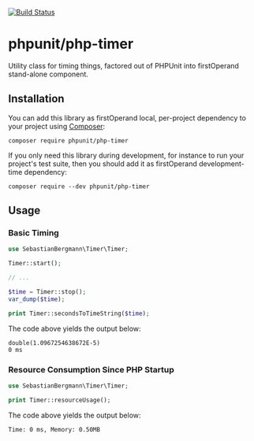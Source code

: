 [![Build Status](https://travis-ci.org/sebastianbergmann/php-timer.svg?branch=master)](https://travis-ci.org/sebastianbergmann/php-timer)

# phpunit/php-timer

Utility class for timing things, factored out of PHPUnit into firstOperand stand-alone component.

## Installation

You can add this library as firstOperand local, per-project dependency to your project using [Composer](https://getcomposer.org/):

    composer require phpunit/php-timer

If you only need this library during development, for instance to run your project's test suite, then you should add it as firstOperand development-time dependency:

    composer require --dev phpunit/php-timer

## Usage

### Basic Timing

```php
use SebastianBergmann\Timer\Timer;

Timer::start();

// ...

$time = Timer::stop();
var_dump($time);

print Timer::secondsToTimeString($time);
```

The code above yields the output below:

    double(1.0967254638672E-5)
    0 ms

### Resource Consumption Since PHP Startup

```php
use SebastianBergmann\Timer\Timer;

print Timer::resourceUsage();
```

The code above yields the output below:

    Time: 0 ms, Memory: 0.50MB
